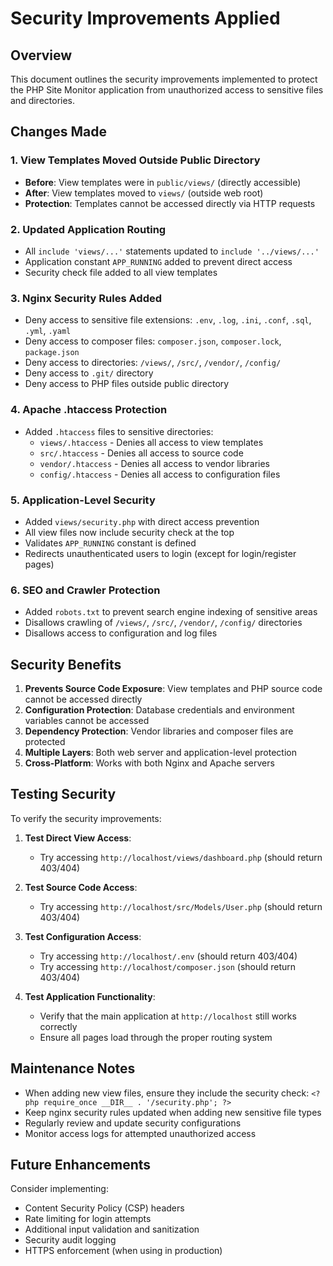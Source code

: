 # Security Improvements Applied

## Overview
This document outlines the security improvements implemented to protect the PHP Site Monitor application from unauthorized access to sensitive files and directories.

## Changes Made

### 1. View Templates Moved Outside Public Directory
- **Before**: View templates were in `public/views/` (directly accessible)
- **After**: View templates moved to `views/` (outside web root)
- **Protection**: Templates cannot be accessed directly via HTTP requests

### 2. Updated Application Routing
- All `include 'views/...'` statements updated to `include '../views/...'`
- Application constant `APP_RUNNING` added to prevent direct access
- Security check file added to all view templates

### 3. Nginx Security Rules Added
- Deny access to sensitive file extensions: `.env`, `.log`, `.ini`, `.conf`, `.sql`, `.yml`, `.yaml`
- Deny access to composer files: `composer.json`, `composer.lock`, `package.json`
- Deny access to directories: `/views/`, `/src/`, `/vendor/`, `/config/`
- Deny access to `.git/` directory
- Deny access to PHP files outside public directory

### 4. Apache .htaccess Protection
- Added `.htaccess` files to sensitive directories:
  - `views/.htaccess` - Denies all access to view templates
  - `src/.htaccess` - Denies all access to source code
  - `vendor/.htaccess` - Denies all access to vendor libraries
  - `config/.htaccess` - Denies all access to configuration files

### 5. Application-Level Security
- Added `views/security.php` with direct access prevention
- All view files now include security check at the top
- Validates `APP_RUNNING` constant is defined
- Redirects unauthenticated users to login (except for login/register pages)

### 6. SEO and Crawler Protection
- Added `robots.txt` to prevent search engine indexing of sensitive areas
- Disallows crawling of `/views/`, `/src/`, `/vendor/`, `/config/` directories
- Disallows access to configuration and log files

## Security Benefits

1. **Prevents Source Code Exposure**: View templates and PHP source code cannot be accessed directly
2. **Configuration Protection**: Database credentials and environment variables cannot be accessed
3. **Dependency Protection**: Vendor libraries and composer files are protected
4. **Multiple Layers**: Both web server and application-level protection
5. **Cross-Platform**: Works with both Nginx and Apache servers

## Testing Security

To verify the security improvements:

1. **Test Direct View Access**: 
   - Try accessing `http://localhost/views/dashboard.php` (should return 403/404)
   
2. **Test Source Code Access**:
   - Try accessing `http://localhost/src/Models/User.php` (should return 403/404)
   
3. **Test Configuration Access**:
   - Try accessing `http://localhost/.env` (should return 403/404)
   - Try accessing `http://localhost/composer.json` (should return 403/404)

4. **Test Application Functionality**:
   - Verify that the main application at `http://localhost` still works correctly
   - Ensure all pages load through the proper routing system

## Maintenance Notes

- When adding new view files, ensure they include the security check: `<?php require_once __DIR__ . '/security.php'; ?>`
- Keep nginx security rules updated when adding new sensitive file types
- Regularly review and update security configurations
- Monitor access logs for attempted unauthorized access

## Future Enhancements

Consider implementing:
- Content Security Policy (CSP) headers
- Rate limiting for login attempts
- Additional input validation and sanitization
- Security audit logging
- HTTPS enforcement (when using in production)
